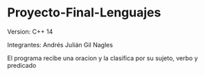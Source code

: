 # Proyecto-Final-Lenguajes

Version: C++ 14

Integrantes: Andrés Julián Gil Nagles

El programa recibe una oracion y la clasifica por su sujeto, verbo y predicado
